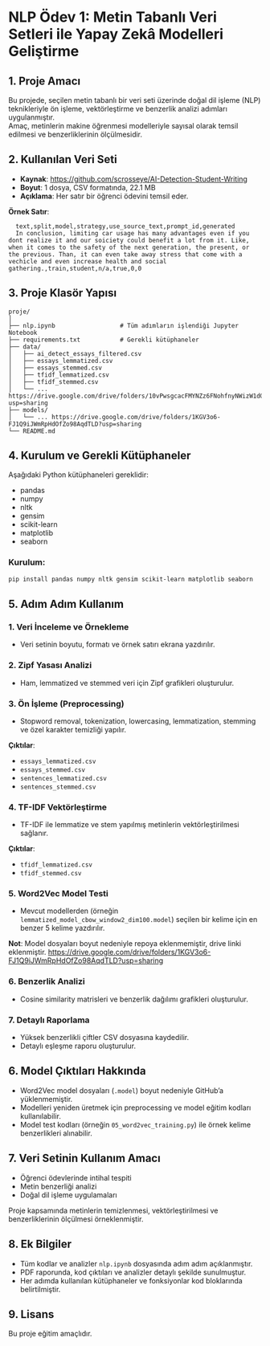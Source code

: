 # NLP Ödev 1: Metin Tabanlı Veri Setleri ile Yapay Zekâ Modelleri Geliştirme

## 1. Proje Amacı
Bu projede, seçilen metin tabanlı bir veri seti üzerinde doğal dil işleme (NLP) teknikleriyle ön işleme, vektörleştirme ve benzerlik analizi adımları uygulanmıştır.  
Amaç, metinlerin makine öğrenmesi modelleriyle sayısal olarak temsil edilmesi ve benzerliklerinin ölçülmesidir.

## 2. Kullanılan Veri Seti
- **Kaynak**: https://github.com/scrosseye/AI-Detection-Student-Writing
- **Boyut**: 1 dosya, CSV formatında, 22.1 MB  
- **Açıklama**: Her satır bir öğrenci ödevini temsil eder.

**Örnek Satır**:
```
  text,split,model,strategy,use_source_text,prompt_id,generated
  In conclusion, limiting car usage has many advantages even if you dont realize it and our soiciety could benefit a lot from it. Like, when it comes to the safety of the next generation, the present, or the previous. Than, it can even take away stress that come with a vechicle and even increase health and social gathering.,train,student,n/a,true,0,0
```

## 3. Proje Klasör Yapısı
```
proje/
│
├── nlp.ipynb                  # Tüm adımların işlendiği Jupyter Notebook
├── requirements.txt           # Gerekli kütüphaneler
├── data/
│   ├── ai_detect_essays_filtered.csv
│   ├── essays_lemmatized.csv
│   ├── essays_stemmed.csv
│   ├── tfidf_lemmatized.csv
│   ├── tfidf_stemmed.csv
│   └── ... https://drive.google.com/drive/folders/10vPwsgcacFMYNZz6FNohfnyNWizW1dQL?usp=sharing
├── models/
│   └── ... https://drive.google.com/drive/folders/1KGV3o6-FJ1Q9iJWmRpHdOfZo98AqdTLD?usp=sharing
└── README.md
```

## 4. Kurulum ve Gerekli Kütüphaneler

Aşağıdaki Python kütüphaneleri gereklidir:

- pandas  
- numpy  
- nltk  
- gensim  
- scikit-learn  
- matplotlib  
- seaborn  

### Kurulum:
```bash
pip install pandas numpy nltk gensim scikit-learn matplotlib seaborn
```

## 5. Adım Adım Kullanım

### 1. Veri İnceleme ve Örnekleme
- Veri setinin boyutu, formatı ve örnek satırı ekrana yazdırılır.

### 2. Zipf Yasası Analizi
- Ham, lemmatized ve stemmed veri için Zipf grafikleri oluşturulur.

### 3. Ön İşleme (Preprocessing)
- Stopword removal, tokenization, lowercasing, lemmatization, stemming ve özel karakter temizliği yapılır.

**Çıktılar**:
- `essays_lemmatized.csv`
- `essays_stemmed.csv`
- `sentences_lemmatized.csv`
- `sentences_stemmed.csv`

### 4. TF-IDF Vektörleştirme
- TF-IDF ile lemmatize ve stem yapılmış metinlerin vektörleştirilmesi sağlanır.

**Çıktılar**:
- `tfidf_lemmatized.csv`
- `tfidf_stemmed.csv`

### 5. Word2Vec Model Testi
- Mevcut modellerden (örneğin `lemmatized_model_cbow_window2_dim100.model`) seçilen bir kelime için en benzer 5 kelime yazdırılır.

**Not**: Model dosyaları boyut nedeniyle repoya eklenmemiştir, drive linki eklenmiştir.
https://drive.google.com/drive/folders/1KGV3o6-FJ1Q9iJWmRpHdOfZo98AqdTLD?usp=sharing

### 6. Benzerlik Analizi
- Cosine similarity matrisleri ve benzerlik dağılımı grafikleri oluşturulur.

### 7. Detaylı Raporlama
- Yüksek benzerlikli çiftler CSV dosyasına kaydedilir.
- Detaylı eşleşme raporu oluşturulur.

## 6. Model Çıktıları Hakkında

- Word2Vec model dosyaları (`.model`) boyut nedeniyle GitHub’a yüklenmemiştir.
- Modelleri yeniden üretmek için preprocessing ve model eğitim kodları kullanılabilir.
- Model test kodları (örneğin `05_word2vec_training.py`) ile örnek kelime benzerlikleri alınabilir.

## 7. Veri Setinin Kullanım Amacı

- Öğrenci ödevlerinde intihal tespiti  
- Metin benzerliği analizi  
- Doğal dil işleme uygulamaları

Proje kapsamında metinlerin temizlenmesi, vektörleştirilmesi ve benzerliklerinin ölçülmesi örneklenmiştir.

## 8. Ek Bilgiler

- Tüm kodlar ve analizler `nlp.ipynb` dosyasında adım adım açıklanmıştır.
- PDF raporunda, kod çıktıları ve analizler detaylı şekilde sunulmuştur.
- Her adımda kullanılan kütüphaneler ve fonksiyonlar kod bloklarında belirtilmiştir.

## 9. Lisans

Bu proje eğitim amaçlıdır.
